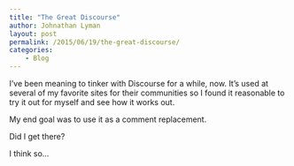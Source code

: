 ```yaml
---
title: "The Great Discourse"
author: Johnathan Lyman
layout: post
permalink: /2015/06/19/the-great-discourse/
categories:
    - Blog
---
```


I’ve been meaning to tinker with Discourse for a while, now. It’s used at several of my favorite sites for their communities so I found it reasonable to try it out for myself and see how it works out.

My end goal was to use it as a comment replacement.

Did I get there?

I think so…


